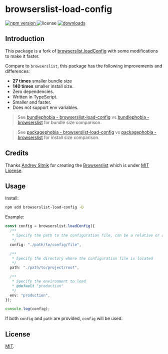 # browserslist-load-config

<p>
  <a href="https://npmjs.com/package/browserslist-load-config">
   <img src="https://img.shields.io/npm/v/browserslist-load-config?style=flat-square&colorA=564341&colorB=EDED91" alt="npm version" />
  </a>
  <img src="https://img.shields.io/badge/License-MIT-blue.svg?style=flat-square&colorA=564341&colorB=EDED91" alt="license" />
  <a href="https://npmcharts.com/compare/browserslist-load-config?minimal=true"><img src="https://img.shields.io/npm/dm/browserslist-load-config.svg?style=flat-square&colorA=564341&colorB=EDED91" alt="downloads" /></a>
</p>

## Introduction

This package is a fork of [browserslist.loadConfig](https://github.com/browserslist/browserslist) with some modifications to make it faster.

Compare to `browserslist`, this package has the following improvements and differences:

- **27 times** smaller bundle size
- **140 times** smaller install size.
- Zero dependencies.
- Written in TypeScript.
- Smaller and faster.
- Does not support env variables.

> See [bundlephobia - browserslist-load-config](https://bundlephobia.com/package/browserslist-load-config) vs [bundlephobia - browserslist](https://bundlephobia.com/package/browserslist) for bundle size comparison.

> See [packagephobia - browserslist-load-config](https://packagephobia.com/result?p=browserslist-load-config) vs [packagephobia - browserslist](https://packagephobia.com/result?p=browserslist) for install size comparison.  

## Credits

Thanks [Andrey Sitnik](https://github.com/ai) for creating the [Browserslist](https://github.com/browserslist/browserslist) which is under [MIT License](https://github.com/browserslist/browserslist/blob/main/LICENSE).

## Usage

Install:

```bash
npm add browserslist-load-config -D
```

Example:

```ts
const config = browserslist.loadConfig({
  /**
   * Specify the path to the configuration file, can be a relative or absolute path
   */
  config: "./path/to/config/file",

  /**
   * Specify the directory where the configuration file is located
   */
  path: "./path/to/project/root",

  /**
   * Specify the environment to load
   * @default "production"
   */
  env: "production",
});

console.log(config);
```

If both `config` and `path` are provided, `config` will be used.

## License

[MIT](./LICENSE).
